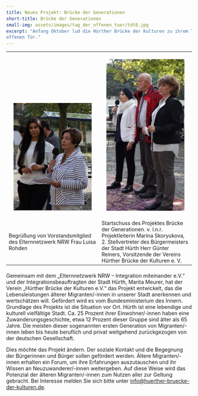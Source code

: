 ```yaml
---
title: Neues Projekt: Brücke der Generationen
short-title: Brücke der Generationen
small-img: assets/images/tag_der_offenen_tuer/tdt8.jpg
excerpt: "Anfang Oktober lud die Hürther Brücke der Kulturen zu ihrem Tag der
offenen Tür."
---
```


<table style="width:100%;margin-bottom:20px;">
<tbody>
<tr>
<td style="width:50%;text-align:center;padding:20px;vertical-align:bottom">
      <img src="/assets/images/BrueckeDerGenerationen/bdg1.jpg" class="lightbox" />
</td>
<td style="width:50%;text-align:center;padding:20px;vertical-align:bottom">
<img src="/assets/images/BrueckeDerGenerationen/bdg2.jpg" class="lightbox" />
</td>
</tr><tr>
<td>
Begrüßung von Vorstandsmitglied des Elternnetzwerk NRW Frau Luisa
Rohden
</td>
<td>
Startschuss des Projektes Brücke der Generationen.
v. l.n.r. Projektleiterin Marina Skoryukova, 2. Stellvertreter des
Bürgermeisters der Stadt Hürth Herr Günter Reiners, Vorsitzende der
Vereins Hürther Brücke der Kulturen e. V.
</td>
</tr>
</tbody>
</table>


Gemeinsam mit dem „Elternnetzwerk NRW – Integration miteinander e.V.“
und der Integrationsbeauftragten der Stadt Hürth, Marita Meurer, hat
der Verein „Hürther Brücke der Kulturen e.V.“ das Projekt entwickelt,
das die Lebensleistungen älterer Migranten/-innen in unserer Stadt
anerkennen und wertschätzen will. Gefördert wird es vom
Bundesministerium des Innern.  Grundlage des Projekts ist die
Situation vor Ort. Hürth ist eine lebendige und kulturell vielfältige
Stadt. Ca. 25 Prozent ihrer Einwohner/-innen haben eine
Zuwanderungsgeschichte, etwa 12 Prozent dieser Gruppe sind älter als
65 Jahre. Die meisten dieser sogenannten ersten Generation von
Migranten/-innen leben bis heute beruflich und privat weitgehend
zurückgezogen von der deutschen Gesellschaft.

Dies möchte das Projekt ändern. Der soziale Kontakt und die Begegnung
der Bürgerinnen und Bürger sollen gefördert werden. Ältere
Migranten/-innen erhalten ein Forum, um ihre Erfahrungen auszutauschen
und ihr Wissen an Neuzuwanderer/-innen weitergeben. Auf diese Weise
wird das Potenzial der älteren Migranten/-innen zum Nutzen aller zur
Geltung gebracht.  Bei Interesse melden Sie sich bitte unter
<a href="mailto:info@huerther-bruecke-der-kulturen.de">info@huerther-bruecke-der-kulturen.de</a>.



